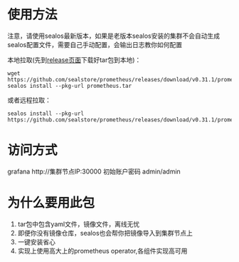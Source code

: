 # 使用方法
注意，请使用sealos最新版本，如果是老版本sealos安装的集群不会自动生成sealos配置文件，需要自己手动配置，会输出日志教你如何配置

本地拉取(先到[release页面](https://github.com/sealstore/prometheus/releases)下载好tar包到本地)：
```
wget https://github.com/sealstore/prometheus/releases/download/v0.31.1/prometheus.tar
sealos install --pkg-url prometheus.tar
```
或者远程拉取：
```
sealos install --pkg-url https://github.com/sealstore/prometheus/releases/download/v0.31.1/prometheus.tar
```

# 访问方式
grafana http://集群节点IP:30000 初始账户密码 admin/admin

# 为什么要用此包
1. tar包中包含yaml文件，镜像文件，离线无忧
2. 即便你没有镜像仓库，sealos也会帮你把镜像导入到集群节点上
3. 一键安装省心
4. 实现上使用高大上的prometheus operator,各组件实现高可用
